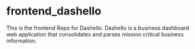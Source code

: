 # frontend_dashello
This is the frontend Repo for Dashello. Dashello is a business dashboard web application that consolidates and parses mission critical business information. 
